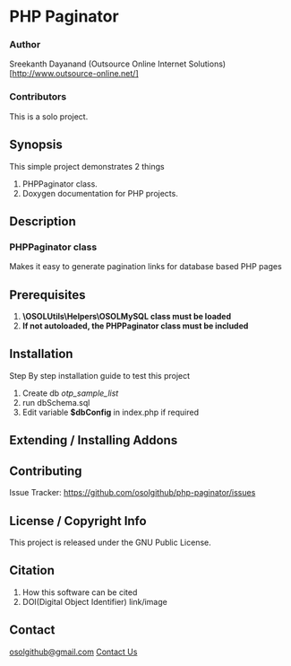 # PHP Paginator

### Author

Sreekanth Dayanand (Outsource Online Internet Solutions)[http://www.outsource-online.net/]

### Contributors

This is a solo project.

## Synopsis

This simple project demonstrates 2 things
1. PHPPaginator class.
2. Doxygen documentation for PHP projects.

## Description

### PHPPaginator class

Makes it easy to generate pagination links for database based PHP pages

## Prerequisites
1. **\OSOLUtils\Helpers\OSOLMySQL class must be loaded**
2. **If not autoloaded, the PHPPaginator class must be included**


## Installation
Step By step installation guide to test this project
1. Create db *otp_sample_list*
2. run dbSchema.sql
5. Edit variable **$dbConfig** in index.php if required

## Extending / Installing Addons

## Contributing
Issue Tracker: <https://github.com/osolgithub/php-paginator/issues>

## License / Copyright Info
This project is released under the GNU Public License.

## Citation
1. How this software can be cited
2. DOI(Digital Object Identifier) link/image

## Contact
osolgithub@gmail.com
[Contact Us](https://outsource-online.net/contact-us.html)

